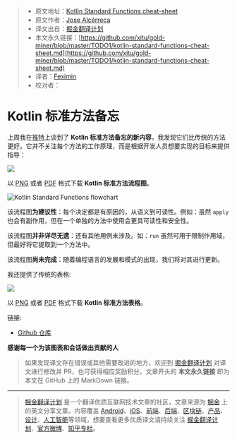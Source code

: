 > * 原文地址：[Kotlin Standard Functions cheat-sheet](https://medium.com/androiddevelopers/kotlin-standard-functions-cheat-sheet-27f032dd4326)
> * 原文作者：[Jose Alcérreca](https://medium.com/@JoseAlcerreca)
> * 译文出自：[掘金翻译计划](https://github.com/xitu/gold-miner)
> * 本文永久链接：[https://github.com/xitu/gold-miner/blob/master/TODO1/kotlin-standard-functions-cheat-sheet.md](https://github.com/xitu/gold-miner/blob/master/TODO1/kotlin-standard-functions-cheat-sheet.md)
> * 译者：[Feximin](https://github.com/Feximin)
> * 校对者：

# Kotlin 标准方法备忘

上周我在[推特](https://twitter.com/ppvi/status/1081168598813601793)上谈到了 **Kotlin 标准方法备忘的新内容**，我发现它们比传统的方法更好。它并不关注每个方法的工作原理，而是根据开发人员想要实现的目标来提供指导：

![](https://i.loli.net/2019/04/14/5cb2920d19bb0.png)

以 [PNG](https://raw.githubusercontent.com/JoseAlcerreca/kotlin-std-fun/master/Kotlin%20Standard%20Functions%20v1.png) 或者 [PDF](https://github.com/JoseAlcerreca/kotlin-std-fun/raw/master/Kotlin%20Standard%20Functions%20v1.pdf) 格式下载 **Kotlin 标准方法流程图**。

![**Kotlin Standard Functions flowchart**](https://cdn-images-1.medium.com/max/5404/1*cKwEowUXup3K7LmiMgn3XQ.png)

该流程图**为建议性**：每个决定都是有原因的，从语义到可读性。例如：虽然 `apply` 也会有副作用，但在一个单独的方法中使用会更具可读性和安全性。

该流程图**并非详尽无遗**：还有其他用例未涉及。如：`run` 虽然可用于限制作用域，但最好将它提取到一个方法中。

该流程图**尚未完成**：随着编程语言的发展和模式的出现，我们将对其进行更新。

我还提供了传统的表格:

![](https://i.loli.net/2019/04/14/5cb292386ad34.png)

以 [PNG](https://raw.githubusercontent.com/JoseAlcerreca/kotlin-std-fun/master/Kotlin%20Standard%20Functions%20Table.png) 或者 [PDF](https://github.com/JoseAlcerreca/kotlin-std-fun/raw/master/Kotlin%20Standard%20Functions%20Table.pdf) 格式下载 **Kotlin 标准方法表格**。

链接:

* [Github 仓库](https://github.com/JoseAlcerreca/kotlin-std-fun)

**感谢每一个为该图表和会话做出贡献的人**

> 如果发现译文存在错误或其他需要改进的地方，欢迎到 [掘金翻译计划](https://github.com/xitu/gold-miner) 对译文进行修改并 PR，也可获得相应奖励积分。文章开头的 **本文永久链接** 即为本文在 GitHub 上的 MarkDown 链接。

---

> [掘金翻译计划](https://github.com/xitu/gold-miner) 是一个翻译优质互联网技术文章的社区，文章来源为 [掘金](https://juejin.im) 上的英文分享文章。内容覆盖 [Android](https://github.com/xitu/gold-miner#android)、[iOS](https://github.com/xitu/gold-miner#ios)、[前端](https://github.com/xitu/gold-miner#前端)、[后端](https://github.com/xitu/gold-miner#后端)、[区块链](https://github.com/xitu/gold-miner#区块链)、[产品](https://github.com/xitu/gold-miner#产品)、[设计](https://github.com/xitu/gold-miner#设计)、[人工智能](https://github.com/xitu/gold-miner#人工智能)等领域，想要查看更多优质译文请持续关注 [掘金翻译计划](https://github.com/xitu/gold-miner)、[官方微博](http://weibo.com/juejinfanyi)、[知乎专栏](https://zhuanlan.zhihu.com/juejinfanyi)。
